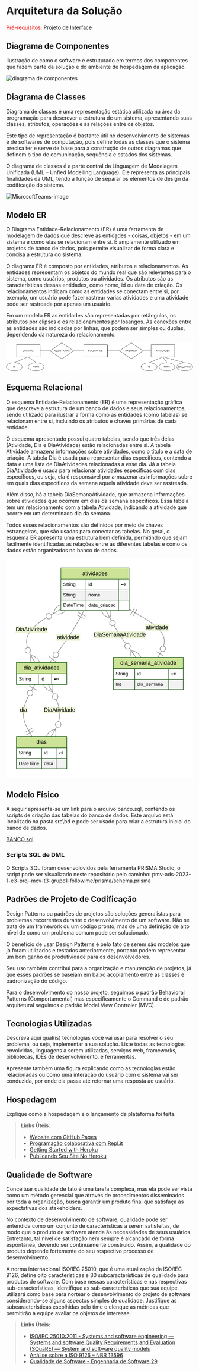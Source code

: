 # Arquitetura da Solução

<span style="color:red">Pré-requisitos: <a href="3-Projeto de Interface.md"> Projeto de Interface</a></span>

## Diagrama de Componentes

Ilustração de como o software é estruturado em termos dos componentes que fazem parte da solução e do ambiente de hospedagem da aplicação.

![diagrama de componentes](https://user-images.githubusercontent.com/103156976/229321584-428d0218-38b4-4c80-a5c5-a754230769dc.jpg)

## Diagrama de Classes

Diagrama de classes é uma representação estática utilizada na área da programação para descrever a estrutura de um sistema, apresentando suas classes, atributos, operações e as relações entre os objetos.

Este tipo de representação é bastante útil no desenvolvimento de sistemas e de softwares de computação, pois define todas as classes que o sistema precisa ter e serve de base para a construção de outros diagramas que definem o tipo de comunicação, sequência e estados dos sistemas.

O diagrama de classes é a parte central da Linguagem de Modelagem Unificada (UML – Unfied Modelling Language). Ele representa as principais finalidades da UML, tendo a função de separar os elementos de design da codificação do sistema.

![MicrosoftTeams-image](https://user-images.githubusercontent.com/103466408/229362723-bbb7153d-f9bd-4f08-9490-dea92719518c.png)

## Modelo ER

O Diagrama Entidade-Relacionamento (ER) é uma ferramenta de modelagem de dados que descreve as entidades - coisas, objetos - em um sistema e como elas se relacionam entre si. É amplamente utilizado em projetos de banco de dados, pois permite visualizar de forma clara e concisa a estrutura do sistema.

O diagrama ER é composto por entidades, atributos e relacionamentos. As entidades representam os objetos do mundo real que são relevantes para o sistema, como usuários, produtos ou atividades. Os atributos são as características dessas entidades, como nome, id ou data de criação. Os relacionamentos indicam como as entidades se conectam entre si, por exemplo, um usuário pode fazer rastrear varias atividades e uma atividade pode ser rastreada por apenas um usuário. 

Em um modelo ER as entidades são representadas por retângulos, os atributos por elipses e os relacionamentos por losangos. As conexões entre as entidades são indicadas por linhas, que podem ser simples ou duplas, dependendo da natureza do relacionamento.

![Arquitetura da Solução](img/DIAGRAMA_ER.png)

## Esquema Relacional

O esquema Entidade-Relacionamento (ER) é uma representação gráfica que descreve a estrutura de um banco de dados e seus relacionamentos, sendo utilizado para ilustrar a forma como as entidades (como tabelas) se relacionam entre si, incluindo os atributos e chaves primárias de cada entidade. 

O esquema apresentado possui quatro tabelas, sendo que três delas (Atividade, Dia e DiaAtividade) estão relacionadas entre si. A tabela Atividade armazena informações sobre atividades, como o título e a data de criação. A tabela Dia é usada para representar dias específicos, contendo a data e uma lista de DiaAtividades relacionadas a esse dia. Já a tabela DiaAtividade é usada para relacionar atividades específicas com dias específicos, ou seja, ela é responsável por armazenar as informações sobre em quais dias específicos da semana aquela atividade deve ser rastreada.

Além disso, há a tabela DiaSemanaAtividade, que armazena informações sobre atividades que ocorrem em dias da semana específicos. Essa tabela tem um relacionamento com a tabela Atividade, indicando a atividade que ocorre em um determinado dia da semana.

Todos esses relacionamentos são definidos por meio de chaves estrangeiras, que são usadas para conectar as tabelas. No geral, o esquema ER apresenta uma estrutura bem definida, permitindo que sejam facilmente identificadas as relações entre as diferentes tabelas e como os dados estão organizados no banco de dados.

![Arquitetura da Solução](img/ERD.svg)


## Modelo Físico

A seguir apresenta-se um link para o arquivo banco.sql, contendo os scripts de criação das tabelas do banco de dados. Este arquivo está localizado na pasta src\bd e pode ser usado para criar a estrutura inicial do banco de dados. 

[BANCO.sql](https://github.com/ICEI-PUC-Minas-PMV-ADS/pmv-ads-2023-1-e3-proj-mov-t3-grupo1-follow.me/blob/295d4b06e0aa4e9a564b285d20b792ae8a69849c/prisma/banco.sql)

### Scripts SQL de DML

O Scripts SQL foram desenvolovidos pela ferramenta PRISMA Studio,  o script pode ser visualizado neste repositório pelo caminho: pmv-ads-2023-1-e3-proj-mov-t3-grupo1-follow.me/prisma/schema.prisma

## Padrões de Projeto de Codificação

Design Patterns ou padrões de projetos são soluções generalistas para problemas recorrentes durante o desenvolvimento de um software. Não se trata de um framework ou um código pronto, mas de uma definição de alto nível de como um problema comum pode ser solucionado.

O benefício de usar Design Patterns é pelo fato de serem são modelos que já foram utilizados e testados anteriormente, portanto podem representar um bom ganho de produtividade para os desenvolvedores.

Seu uso também contribui para a organização e manutenção de projetos, já que esses padrões se baseiam em baixo acoplamento entre as classes e padronização do código.

Para o desenvolvimento do nosso projeto, seguimos o padrão Behavioral Patterns (Comportamental) mas especificamente o Command e de padrão arquitetural seguimos o padrão Model View Controler (MVC).

## Tecnologias Utilizadas

Descreva aqui qual(is) tecnologias você vai usar para resolver o seu problema, ou seja, implementar a sua solução. Liste todas as tecnologias envolvidas, linguagens a serem utilizadas, serviços web, frameworks, bibliotecas, IDEs de desenvolvimento, e ferramentas.

Apresente também uma figura explicando como as tecnologias estão relacionadas ou como uma interação do usuário com o sistema vai ser conduzida, por onde ela passa até retornar uma resposta ao usuário.

## Hospedagem

Explique como a hospedagem e o lançamento da plataforma foi feita.

> **Links Úteis**:
>
> - [Website com GitHub Pages](https://pages.github.com/)
> - [Programação colaborativa com Repl.it](https://repl.it/)
> - [Getting Started with Heroku](https://devcenter.heroku.com/start)
> - [Publicando Seu Site No Heroku](http://pythonclub.com.br/publicando-seu-hello-world-no-heroku.html)

## Qualidade de Software

Conceituar qualidade de fato é uma tarefa complexa, mas ela pode ser vista como um método gerencial que através de procedimentos disseminados por toda a organização, busca garantir um produto final que satisfaça às expectativas dos stakeholders.

No contexto de desenvolvimento de software, qualidade pode ser entendida como um conjunto de características a serem satisfeitas, de modo que o produto de software atenda às necessidades de seus usuários. Entretanto, tal nível de satisfação nem sempre é alcançado de forma espontânea, devendo ser continuamente construído. Assim, a qualidade do produto depende fortemente do seu respectivo processo de desenvolvimento.

A norma internacional ISO/IEC 25010, que é uma atualização da ISO/IEC 9126, define oito características e 30 subcaracterísticas de qualidade para produtos de software.
Com base nessas características e nas respectivas sub-características, identifique as sub-características que sua equipe utilizará como base para nortear o desenvolvimento do projeto de software considerando-se alguns aspectos simples de qualidade. Justifique as subcaracterísticas escolhidas pelo time e elenque as métricas que permitirão a equipe avaliar os objetos de interesse.

> **Links Úteis**:
>
> - [ISO/IEC 25010:2011 - Systems and software engineering — Systems and software Quality Requirements and Evaluation (SQuaRE) — System and software quality models](https://www.iso.org/standard/35733.html/)
> - [Análise sobre a ISO 9126 – NBR 13596](https://www.tiespecialistas.com.br/analise-sobre-iso-9126-nbr-13596/)
> - [Qualidade de Software - Engenharia de Software 29](https://www.devmedia.com.br/qualidade-de-software-engenharia-de-software-29/18209/)
